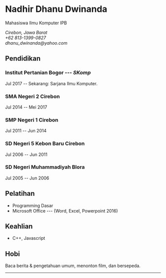 Nadhir Dhanu Dwinanda
============

Mahasiswa Ilmu Komputer IPB

<address>
Cirebon, Jawa Barat<br>
+62 813-1399-0827<br>
dhanu_dwinanda@yahoo.com<br>
</address>

Pendidikan
----------

### Institut Pertanian Bogor *--- SKomp*
Jul 2017 -- Sekarang: Sarjana Ilmu Komputer.

### SMA Negeri 2 Cirebon
Jul 2014 -- Mei 2017

### SMP Negeri 1 Cirebon
Jul 2011 -- Jun 2014

### SD Negeri 5 Kebon Baru Cirebon
Jul 2006 -- Jun 2011

### SD Negeri Muhammadiyah Blora
Jul 2005 -- Jun 2006

Pelatihan
---------

-   Programming Dasar
-   Microsoft Office --- (Word, Excel, Powerpoint 2016)

Keahlian
--------

-  C++, Javascript

Hobi
----

Baca berita & pengetahuan umum, menonton film, dan bersepeda.

---
